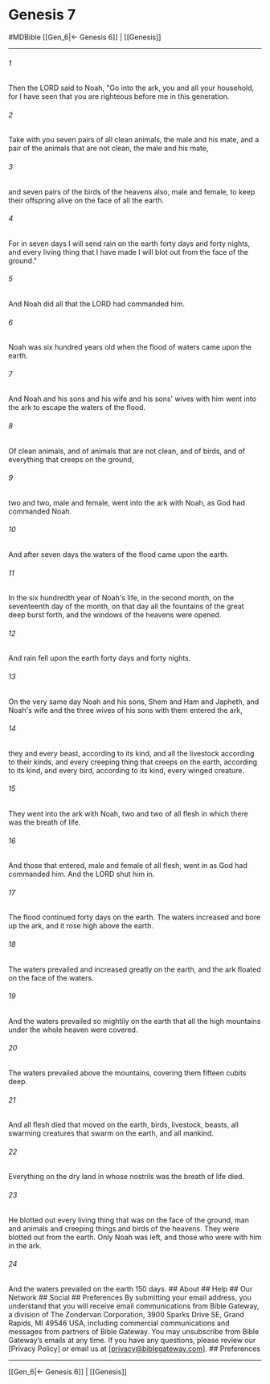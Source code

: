 # Genesis 7
#MDBible
[[Gen_6|← Genesis 6]] | [[Genesis]]

***


###### 1 
Then the LORD said to Noah, "Go into the ark, you and all your household, for I have seen that you are righteous before me in this generation. 

###### 2 
Take with you seven pairs of all clean animals, the male and his mate, and a pair of the animals that are not clean, the male and his mate, 

###### 3 
and seven pairs of the birds of the heavens also, male and female, to keep their offspring alive on the face of all the earth. 

###### 4 
For in seven days I will send rain on the earth forty days and forty nights, and every living thing that I have made I will blot out from the face of the ground." 

###### 5 
And Noah did all that the LORD had commanded him. 

###### 6 
Noah was six hundred years old when the flood of waters came upon the earth. 

###### 7 
And Noah and his sons and his wife and his sons' wives with him went into the ark to escape the waters of the flood. 

###### 8 
Of clean animals, and of animals that are not clean, and of birds, and of everything that creeps on the ground, 

###### 9 
two and two, male and female, went into the ark with Noah, as God had commanded Noah. 

###### 10 
And after seven days the waters of the flood came upon the earth. 

###### 11 
In the six hundredth year of Noah's life, in the second month, on the seventeenth day of the month, on that day all the fountains of the great deep burst forth, and the windows of the heavens were opened. 

###### 12 
And rain fell upon the earth forty days and forty nights. 

###### 13 
On the very same day Noah and his sons, Shem and Ham and Japheth, and Noah's wife and the three wives of his sons with them entered the ark, 

###### 14 
they and every beast, according to its kind, and all the livestock according to their kinds, and every creeping thing that creeps on the earth, according to its kind, and every bird, according to its kind, every winged creature. 

###### 15 
They went into the ark with Noah, two and two of all flesh in which there was the breath of life. 

###### 16 
And those that entered, male and female of all flesh, went in as God had commanded him. And the LORD shut him in. 

###### 17 
The flood continued forty days on the earth. The waters increased and bore up the ark, and it rose high above the earth. 

###### 18 
The waters prevailed and increased greatly on the earth, and the ark floated on the face of the waters. 

###### 19 
And the waters prevailed so mightily on the earth that all the high mountains under the whole heaven were covered. 

###### 20 
The waters prevailed above the mountains, covering them fifteen cubits deep. 

###### 21 
And all flesh died that moved on the earth, birds, livestock, beasts, all swarming creatures that swarm on the earth, and all mankind. 

###### 22 
Everything on the dry land in whose nostrils was the breath of life died. 

###### 23 
He blotted out every living thing that was on the face of the ground, man and animals and creeping things and birds of the heavens. They were blotted out from the earth. Only Noah was left, and those who were with him in the ark. 

###### 24 
And the waters prevailed on the earth 150 days. ## About ## Help ## Our Network ## Social ## Preferences By submitting your email address, you understand that you will receive email communications from Bible Gateway, a division of The Zondervan Corporation, 3900 Sparks Drive SE, Grand Rapids, MI 49546 USA, including commercial communications and messages from partners of Bible Gateway. You may unsubscribe from Bible Gateway&rsquo;s emails at any time. If you have any questions, please review our [Privacy Policy] or email us at [privacy@biblegateway.com]. ## Preferences

***

[[Gen_6|← Genesis 6]] | [[Genesis]]
